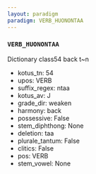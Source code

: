 ```yaml
---
layout: paradigm
paradigm: VERB_HUONONTAA
---
```

### ` VERB_HUONONTAA `

Dictionary class54 back t~n
* kotus_tn: 54
* upos: VERB
* suffix_regex: ntaa
* kotus_av: J
* grade_dir: weaken
* harmony: back
* possessive: False
* stem_diphthong: None
* deletion: taa
* plurale_tantum: False
* clitics: False
* pos: VERB
* stem_vowel: None
